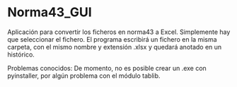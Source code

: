 # Norma43_GUI
Aplicación para convertir los ficheros en norma43 a Excel. Simplemente hay que seleccionar el fichero.
El programa escribirá un fichero en la misma carpeta, con el mismo nombre y extensión .xlsx y quedará anotado en un histórico.

Problemas conocidos:
De momento, no es posible crear un .exe con pyinstaller, por algún problema con el módulo tablib.
